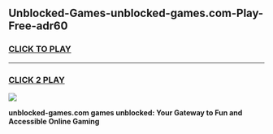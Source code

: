 
## Unblocked-Games-unblocked-games.com-Play-Free-adr60
<h3>
<a href="https://premium76.site?title=unblocked-games.com&ref=17A">CLICK TO PLAY</a></h3>
<hr>

<h3>
<a href="https://premium76.site?title=unblocked-games.com&ref=17A">CLICK 2 PLAY</a>
  
</h3>

<a href="https://premium76.site?title=unblocked-games.com&ref=17A"><img src="https://clearcache.store/games.png"></a>


**unblocked-games.com games unblocked: Your Gateway to Fun and Accessible Online Gaming**
